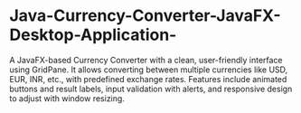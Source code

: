 # Java-Currency-Converter-JavaFX-Desktop-Application-
A JavaFX-based Currency Converter with a clean, user-friendly interface using GridPane. It allows converting between multiple currencies like USD, EUR, INR, etc., with predefined exchange rates. Features include animated buttons and result labels, input validation with alerts, and responsive design to adjust with window resizing.
